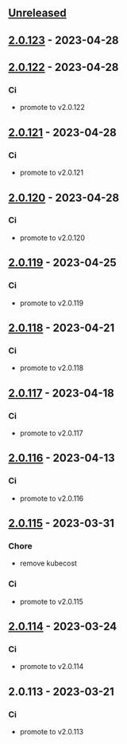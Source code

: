 <a name="unreleased"></a>
## [Unreleased]


<a name="2.0.123"></a>
## [2.0.123] - 2023-04-28

<a name="2.0.122"></a>
## [2.0.122] - 2023-04-28
### Ci
- promote to v2.0.122


<a name="2.0.121"></a>
## [2.0.121] - 2023-04-28
### Ci
- promote to v2.0.121


<a name="2.0.120"></a>
## [2.0.120] - 2023-04-28
### Ci
- promote to v2.0.120


<a name="2.0.119"></a>
## [2.0.119] - 2023-04-25
### Ci
- promote to v2.0.119


<a name="2.0.118"></a>
## [2.0.118] - 2023-04-21
### Ci
- promote to v2.0.118


<a name="2.0.117"></a>
## [2.0.117] - 2023-04-18
### Ci
- promote to v2.0.117


<a name="2.0.116"></a>
## [2.0.116] - 2023-04-13
### Ci
- promote to v2.0.116


<a name="2.0.115"></a>
## [2.0.115] - 2023-03-31
### Chore
- remove kubecost

### Ci
- promote to v2.0.115


<a name="2.0.114"></a>
## [2.0.114] - 2023-03-24
### Ci
- promote to v2.0.114


<a name="2.0.113"></a>
## 2.0.113 - 2023-03-21
### Ci
- promote to v2.0.113


[Unreleased]: https://gitlab.industrysoftware.automation.siemens.com/caas-ops/fleet/aws-usea1-qa-qa/compare/2.0.123...HEAD
[2.0.123]: https://gitlab.industrysoftware.automation.siemens.com/caas-ops/fleet/aws-usea1-qa-qa/compare/2.0.122...2.0.123
[2.0.122]: https://gitlab.industrysoftware.automation.siemens.com/caas-ops/fleet/aws-usea1-qa-qa/compare/2.0.121...2.0.122
[2.0.121]: https://gitlab.industrysoftware.automation.siemens.com/caas-ops/fleet/aws-usea1-qa-qa/compare/2.0.120...2.0.121
[2.0.120]: https://gitlab.industrysoftware.automation.siemens.com/caas-ops/fleet/aws-usea1-qa-qa/compare/2.0.119...2.0.120
[2.0.119]: https://gitlab.industrysoftware.automation.siemens.com/caas-ops/fleet/aws-usea1-qa-qa/compare/2.0.118...2.0.119
[2.0.118]: https://gitlab.industrysoftware.automation.siemens.com/caas-ops/fleet/aws-usea1-qa-qa/compare/2.0.117...2.0.118
[2.0.117]: https://gitlab.industrysoftware.automation.siemens.com/caas-ops/fleet/aws-usea1-qa-qa/compare/2.0.116...2.0.117
[2.0.116]: https://gitlab.industrysoftware.automation.siemens.com/caas-ops/fleet/aws-usea1-qa-qa/compare/2.0.115...2.0.116
[2.0.115]: https://gitlab.industrysoftware.automation.siemens.com/caas-ops/fleet/aws-usea1-qa-qa/compare/2.0.114...2.0.115
[2.0.114]: https://gitlab.industrysoftware.automation.siemens.com/caas-ops/fleet/aws-usea1-qa-qa/compare/2.0.113...2.0.114

